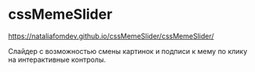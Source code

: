 # cssMemeSlider
https://nataliafomdev.github.io/cssMemeSlider/cssMemeSlider/

Слайдер с возможностью смены картинок и подписи к мему по клику на интерактивные контролы.
